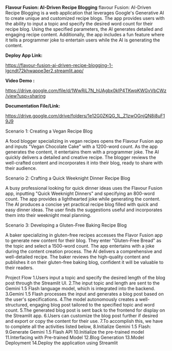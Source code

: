 **Flavour Fusion: AI-Driven Recipe Blogging**
flavour Fusion: AI-Driven Recipe Blogging is a web application that leverages Google's Generative AI to create unique and customized recipe blogs. The app provides users with the ability to input a topic and specify the desired word count for their recipe blog. Using the specified parameters, the AI generates detailed and engaging recipe content. Additionally, the app includes a fun feature where it tells a programmer joke to entertain users while the AI is generating the content.


**Deploy App Link:**

https://flavour-fusion-ai-driven-recipe-blogging-1-lgcndt72khwappe3er2.streamlit.app/

**Video Demo :**

https://drive.google.com/file/d/1WwRiL7N_hUAgbx0kIP4TKwpKWGvVbCWz/view?usp=sharing


**Documentation File/Link:**

https://drive.google.com/drive/folders/1e12G0ZKQG_1L_Z1zwOGnjQN8i8uF19J9



Scenario 1: Creating a Vegan Recipe Blog

A food blogger specializing in vegan recipes opens the Flavour Fusion app and inputs "Vegan Chocolate Cake" with a 1200-word count. As the app generates the content, it entertains them with a programmer joke. The AI quickly delivers a detailed and creative recipe. The blogger reviews the well-crafted content and incorporates it into their blog, ready to share with their audience.

Scenario 2: Crafting a Quick Weeknight Dinner Recipe Blog

A busy professional looking for quick dinner ideas uses the Flavour Fusion app, inputting "Quick Weeknight Dinners" and specifying an 800-word count. The app provides a lighthearted joke while generating the content. The AI produces a concise yet practical recipe blog filled with quick and easy dinner ideas. The user finds the suggestions useful and incorporates them into their weeknight meal planning.

Scenario 3: Developing a Gluten-Free Baking Recipe Blog

A baker specializing in gluten-free recipes accesses the Flavor Fusion app to generate new content for their blog. They enter "Gluten-Free Bread" as the topic and select a 1500-word count. The app entertains with a joke during the content creation process. The AI delivers a comprehensive and well-detailed recipe. The baker reviews the high-quality content and publishes it on their gluten-free baking blog, confident it will be valuable to their readers.


Project Flow
1.Users input a topic and specify the desired length of the blog post through the Streamlit UI.
2.The input topic and length are sent to the Gemini 1.5 Flash language model, which is integrated into the backend.
3.Gemini 1.5 Flash processes the input and generates a blog post based on the user's specifications.
4.The model autonomously creates a well-structured, engaging blog post tailored to the specified topic and word count.
5.The generated blog post is sent back to the frontend for display on the Streamlit app.
6.Users can customize the blog post further if desired and export or copy the content for their use.
7.To accomplish this, we have to complete all the activities listed below,
8.Initialize Gemini 1.5 Flash:
9.Generate Gemini 1.5 Flash  API
10.Initialize the pre-trained model
11.Interfacing with Pre-trained Model
12.Blog Generation
13.Model Deployment
14.Deploy the application using Streamlit




















